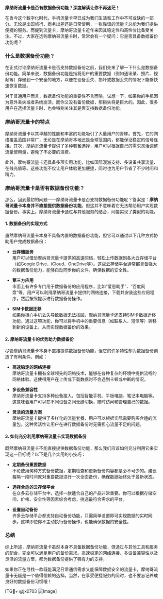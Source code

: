 **摩纳哥流量卡是否有数据备份功能？深度解读让你不再迷茫！**

在当今这个数字化时代，手机流量卡早已成为我们生活和工作中不可或缺的一部分。无论是出国旅行、商务出差还是日常使用，一张靠谱的流量卡总能为我们提供便捷的服务。而提到流量卡，摩纳哥流量卡近年来因其稳定性和高性价比备受关注。不过，大家在选购摩纳哥流量卡时，常常会有一个疑问：它是否具备数据备份功能呢？

### **什么是数据备份功能？**
在正式讨论摩纳哥流量卡是否支持数据备份之前，我们先来了解一下什么是数据备份功能。简单来说，数据备份功能是指将用户的重要数据（例如通讯录、照片、视频等）存储到一个安全的地方，以便在设备丢失、损坏或数据丢失的情况下能够快速恢复数据。

对于普通用户而言，数据备份功能的重要性不言而喻。试想一下，如果你的手机因为意外丢失或者系统崩溃，而你又没有备份数据，那损失将是巨大的。因此，很多用户在选择流量卡时，也会特别关注其是否支持数据备份功能。

### **摩纳哥流量卡的特点**
摩纳哥流量卡以其卓越的性能和丰富的功能吸引了大量用户的青睐。首先，它的网络覆盖范围非常广，无论是在摩纳哥本地还是全球范围内，都能保证稳定的信号连接。其次，摩纳哥流量卡提供了多种套餐选择，用户可以根据自己的需求灵活调整流量使用量，避免了不必要的浪费。

此外，摩纳哥流量卡还具备多项实用功能，比如国际漫游支持、多设备共享流量、在线充值等。这些功能不仅让用户体验更加便捷，同时也为用户节省了不少时间和精力。

### **摩纳哥流量卡是否有数据备份功能？**
那么，回到最初的问题——摩纳哥流量卡是否支持数据备份功能呢？答案是：**摩纳哥流量卡本身并不直接提供数据备份功能**。但这并不意味着它无法帮助用户实现数据备份。事实上，摩纳哥流量卡通过与其他服务的结合，间接实现了类似的功能。

#### **1. 数据备份的实现方式**
虽然摩纳哥流量卡本身不具备内置的数据备份功能，但它可以通过以下几种方式协助用户完成数据备份：

- **云存储服务**  
  用户可以借助摩纳哥流量卡提供的高速网络，轻松上传数据到各大云存储平台（如Google Drive、iCloud、OneDrive等）。这些云存储平台通常都具备强大的数据备份能力，能够自动同步你的文件，确保数据的安全性。

- **第三方应用**  
  市面上有许多专门用于数据备份的应用程序，比如“爱思助手”、“百度网盘”等。用户可以利用摩纳哥流量卡提供的网络连接，下载并安装这些应用程序，然后按照提示进行数据备份操作。

- **SIM卡数据迁移**  
  如果你担心手机丢失导致数据无法找回，摩纳哥流量卡还支持SIM卡数据迁移功能。通过这项功能，你可以将手机中的重要信息（如联系人、短信等）转移到新的设备上，从而实现数据备份的效果。

#### **2. 摩纳哥流量卡的优势助力数据备份**
尽管摩纳哥流量卡本身不直接提供数据备份功能，但它的许多特性却为数据备份创造了有利条件。例如：

- **高速稳定的网络连接**  
  摩纳哥流量卡拥有全球领先的网络技术，能够在各种复杂的环境中提供流畅的网络体验。这使得用户在上传或下载数据时不会遇到卡顿或中断的情况。

- **多设备兼容性**  
  摩纳哥流量卡支持多种设备接入，包括智能手机、平板电脑、笔记本电脑等。这意味着用户可以在不同设备之间无缝切换，随时访问和管理自己的数据。

- **灵活的流量方案**  
  摩纳哥流量卡提供了多样化的流量套餐，用户可以根据实际需要购买合适的流量包。这种灵活性让用户在进行数据备份时无需担心流量不足的问题。

#### **3. 如何充分利用摩纳哥流量卡实现数据备份**
既然摩纳哥流量卡不能直接提供数据备份功能，那么我们应该如何充分利用它来实现这一目标呢？以下是几个实用的小技巧：

- **定期备份重要数据**  
  不论使用何种方式备份数据，定期检查和更新备份内容都是必不可少的。建议每隔一段时间就对重要数据进行一次全面备份，确保数据始终处于最新状态。

- **选择合适的云存储平台**  
  在众多云存储平台中，选择一款适合自己的产品非常重要。你可以根据存储空间、价格、安全性等因素综合考虑，挑选最符合需求的平台。

- **设置自动备份**  
  许多云存储平台都支持自动备份功能，只需简单设置即可实现数据的实时同步。这样即使你不主动执行备份操作，也能确保数据的安全性。

### **总结**
综上所述，摩纳哥流量卡虽然本身不具备数据备份功能，但通过与其他工具和服务的配合，完全可以满足用户的备份需求。高速稳定的网络连接、多设备兼容性以及灵活的流量方案，都为数据备份提供了强有力的支持。

如果你正在寻找一款既能满足日常通信需求又能保障数据安全的流量卡，摩纳哥流量卡无疑是一个值得信赖的选择。当然，在享受便捷服务的同时，也不要忘记养成良好的数据备份习惯哦！

[TG💪+ @jx0703 ![Image](https://github.com/user-attachments/assets/dbca1d08-cadb-493c-b0ec-ad6f7a83f270)]